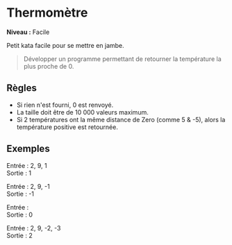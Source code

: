 # Thermomètre

**Niveau :** Facile 

Petit kata facile pour se mettre en jambe.

> Développer un programme permettant de retourner la température la plus proche de 0. 

## Règles

 - Si rien n'est fourni, 0 est renvoyé.
 - La taille doit être de 10 000 valeurs maximum.
 - Si 2 températures ont la même distance de Zero (comme 5 & -5), alors la température positive est retournée.

## Exemples

Entrée : 2, 9, 1  
Sortie : 1

Entrée : 2, 9, -1  
Sortie : -1

Entrée :  
Sortie : 0

Entrée : 2, 9, -2, -3  
Sortie : 2